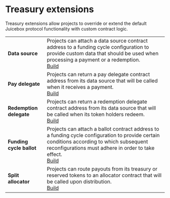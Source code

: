 # Treasury extensions

Treasury extensions allow projects to override or extend the default Juicebox protocol functionality with custom contract logic.

|                               |                                                                                                                                                                                                   |
| ----------------------------- | ------------------------------------------------------------------------------------------------------------------------------------------------------------------------------------------------- |
| **Data source** | Projects can attach a data source contract address to a funding cycle configuration to provide custom data that should be used when processing a payment or a redemption.<br/>[Build](/build/treasury-extensions/data-source.md)                         |
| **Pay delegate**              | Projects can return a pay delegate contract address from its data source that will be called when it receives a payment.<br/>[Build](/build/treasury-extensions/pay-delegate.md)                                                                          |
| **Redemption delegate**       | Projects can return a redemption delegate contract address from its data source that will be called when its token holders redeem.<br/>[Build](/build/treasury-extensions/redemption-delegate.md)                                                                |
| **Funding cycle ballot**      | Projects can attach a ballot contract address to a funding cycle configuration to provide certain conditions according to which subsequent reconfigurations must adhere in order to take effect.<br/>[Build](/build/treasury-extensions/ballot.md)  |
| **Split allocator**           | Projects can route payouts from its treasury or reserved tokens to an allocator contract that will be called upon distribution.<br/>[Build](/build/treasury-extensions/split-allocator.md)                                                                   |

